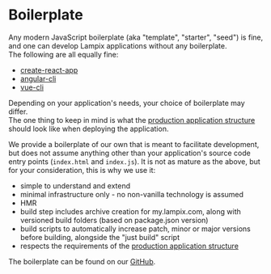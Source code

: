 # Boilerplate

Any modern JavaScript boilerplate (aka "template", "starter", "seed") is fine, and one can develop Lampix applications without any boilerplate.  
The following are all equally fine:

* [create-react-app](https://github.com/facebook/create-react-app)
* [angular-cli](https://github.com/angular/angular-cli)
* [vue-cli](https://github.com/vuejs/vue-cli)

Depending on your application's needs, your choice of boilerplate may differ.  
The one thing to keep in mind is what the [production application structure](../application-structure.md) should look like when deploying the application.

We provide a boilerplate of our own that is meant to facilitate development, but does not assume anything other than your application's source code entry points (`index.html` and `index.js`). It is not as mature as the above, but for your consideration, this is why we use it:

* simple to understand and extend
* minimal infrastructure only - no non-vanilla technology is assumed
* HMR
* build step includes archive creation for my.lampix.com, along with versioned build folders (based on package.json version)
* build scripts to automatically increase patch, minor or major versions before building, alongside the "just build" script
* respects the requirements of the [production application structure](../application-structure.md)

The boilerplate can be found on our [GitHub](https://github.com/lampix-org/app-boilerplate).
